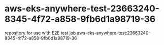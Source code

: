 # aws-eks-anywhere-test-23663240-8345-4f72-a858-9fb6d1a98719-36
repository for use with E2E test job aws-eks-anywhere-test:23663240-8345-4f72-a858-9fb6d1a98719-36
